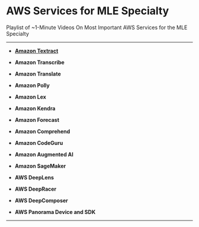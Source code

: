 # AWS Services for MLE Specialty

Playlist of ~1-Minute Videos On Most Important AWS Services for the MLE Specialty

---

- **[Amazon Textract](https://www.youtube.com/watch?v=Qz2Rdho0VIM)**

- **Amazon Transcribe**

- **Amazon Translate**

- **Amazon Polly**

- **Amazon Lex**

- **Amazon Kendra**

- **Amazon Forecast**

- **Amazon Comprehend**

- **Amazon CodeGuru**

- **Amazon Augmented AI**

- **Amazon SageMaker**

- **AWS DeepLens**

- **AWS DeepRacer**

- **AWS DeepComposer**

- **AWS Panorama Device and SDK**

---
